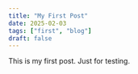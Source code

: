 ```yaml
---
title: "My First Post"
date: 2025-02-03
tags: ["first", "blog"]
draft: false
---
```


This is my first post. Just for testing.